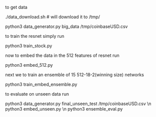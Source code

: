 to get data

./data_download.sh # will download it to /tmp/

python3 data_generator.py big_data /tmp/coinbaseUSD.csv 


to train the resnet simply run 

python3 train_stock.py


now to embed the data in the 512 features of resnet run

python3 embed_512.py 


next we to train an ensemble of 15 512-18-2(winning size) networks

python3 train_embed_ensemble.py


to evaluate on unseen data run 

python3 data_generator.py final_unseen_test /tmp/coinbaseUSD.csv 
\n
python3 embed_unseen.py
\n
python3 ensemble_eval.py







